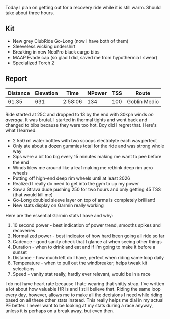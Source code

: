 Today I plan on getting out for a recovery ride while it is still warm. Should take about three hours.
## Kit

- New grey ClubRide Go-Long (now I have both of them)
- Sleeveless wicking undershirt
- Breaking in new NeoPro black cargo bibs
- MAAP Evade cap (so glad I did, saved me from hypothermia I swear)
- Specialized Torch 2
## Report

| Distance | Elevation | Time    | NPower | TSS | Route        |
| -------- | --------- | ------- | ------ | --- | ------------ |
| 61.35    | 631       | 2:58:06 | 134    | 100 | Goblin Medio |

Ride started at 25C and dropped to 13 by the end with 30kph winds _on average_. It was brutal. I started in thermal tights and went back and changed to bibs because they were too hot. Boy did I regret that. Here's what I learned:

- 2 550 ml water bottles with two scoops electrolyte each was perfect
- Only ate about a dozen gummies total for the ride and was strong whole way
- Sips were a bit too big every 15 minutes making me want to pee before the end
- Winds blew me around like a leaf making me rethink deep rim aero wheels
- Putting off high-end deep rim wheels until at least 2026
- Realized I really do need to get into the gym to up my power
- Saw a Strava dude pushing 250 for two hours and only getting 45 TSS (that would kill me)
- Go-Long doubled sleeve layer on top of arms is completely brilliant!
- New stats display on Garmin really working

Here are the essential Garmin stats I have and why:

1. 10 second power - best indication of power trend, smooths spikes and recoveries
2. Normalized power - best indicator of how hard been going all ride so far
3. Cadence - good sanity check that I glance at when seeing other things
4. Duration - when to drink and eat and if I'm going to make it before a sunset
5. Distance - how much left do I have, perfect when riding same loop daily
6. Temperature - when to pull out the windbreaker, helps tweak kit selections
7. Speed - vanity stat really, hardly ever relevant, would be in a race

I do not have heart rate because I hate wearing that shitty strap. I've written a lot about how valuable HR is and I still believe that. Riding the same loop every day, however, allows me to make all the decisions I need while riding based on all these other stats instead. This really helps me dial in my actual PE better. I never want to be looking at my stats during a race anyway, unless it is perhaps on a break away, but even then.






